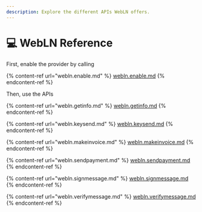```yaml
---
description: Explore the different APIs WebLN offers.
---
```


# 💻 WebLN Reference

First, enable the provider by calling

{% content-ref url="webln.enable.md" %}
[webln.enable.md](webln.enable.md)
{% endcontent-ref %}

Then, use the APIs

{% content-ref url="webln.getinfo.md" %}
[webln.getinfo.md](webln.getinfo.md)
{% endcontent-ref %}

{% content-ref url="webln.keysend.md" %}
[webln.keysend.md](webln.keysend.md)
{% endcontent-ref %}

{% content-ref url="webln.makeinvoice.md" %}
[webln.makeinvoice.md](webln.makeinvoice.md)
{% endcontent-ref %}

{% content-ref url="webln.sendpayment.md" %}
[webln.sendpayment.md](webln.sendpayment.md)
{% endcontent-ref %}

{% content-ref url="webln.signmessage.md" %}
[webln.signmessage.md](webln.signmessage.md)
{% endcontent-ref %}

{% content-ref url="webln.verifymessage.md" %}
[webln.verifymessage.md](webln.verifymessage.md)
{% endcontent-ref %}
